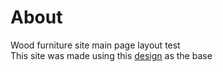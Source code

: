 # About
Wood furniture site main page layout test  
This site was made using this [design](https://www.behance.net/gallery/111530499/Woodtouch-Web-UI-) as the base  
